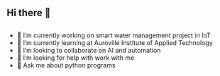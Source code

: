 ## Hi there 👋

##
- 🔭 I’m currently working on smart water management project in IoT
- 🌱 I’m currently learning at Auroville Institute of Applied Technology
- 👯 I’m looking to collaborate on AI and automation
- 🤔 I’m looking for help with work with me
- 💬 Ask me about python programs

##
